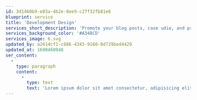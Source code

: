 ```yaml
---
id: 3d1460b9-e03a-4b2e-8ee9-c27f32fb81e6
blueprint: service
title: 'Development Design'
services_short_description: 'Promote your blog posts, case udie, and product ouncems nts with the the branded videos.'
services_background_color: '#A348CD'
services_image: 6.svg
updated_by: a2614cf1-c886-4343-9160-8d729bed4429
updated_at: 1690460948
ser_content:
  -
    type: paragraph
    content:
      -
        type: text
        text: 'Lorem ipsum dolor sit amet consectetur, adipisicing elit. Mollitia placeat magnam possimus iusto blanditiis pariatur labore explicabo quo repellat hic dolorum numquam asperiores, voluptatum fugiat reiciendis aspernatur, non, odio aperiam voluptas ex tempora vitae. Dolor, consequatur quidem! Quas magni distinctio dolorum dolore natus, vel numquam accusamus. Nostrum eligendi recusandae qui tempore deserunt!'
---
```

